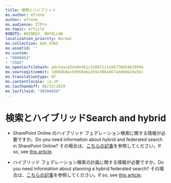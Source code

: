 ```yaml
---
title: 検索とハイブリッド
ms.author: efrene
author: efrene
ms.audience: ITPro
ms.topic: article
ROBOTS: NOINDEX, NOFOLLOW
localization_priority: Normal
ms.collection: Adm_O365
ms.assetid: ''
ms.custom:
- "9000653"
- "2505"
ms.openlocfilehash: adc5dace5da9e9b1c52697211e5b770d5483994b
ms.sourcegitcommit: 1d98db8acb9959aba3b5e308a567ade6b62da56c
ms.translationtype: HT
ms.contentlocale: ja-JP
ms.lasthandoff: 08/22/2019
ms.locfileid: "36504828"
---
```

# <a name="search-and-hybrid"></a><span data-ttu-id="e59b0-102">検索とハイブリッド</span><span class="sxs-lookup"><span data-stu-id="e59b0-102">Search and hybrid</span></span>

- <span data-ttu-id="e59b0-103">SharePoint Online のハイブリッド フェデレーション検索に関する情報が必要ですか。</span><span class="sxs-lookup"><span data-stu-id="e59b0-103">Do you need information about hybrid and federated search in SharePoint Online?</span></span> <span data-ttu-id="e59b0-104">その場合は、[こちらの記事](https://docs.microsoft.com/sharepoint/hybrid/hybrid-search-in-sharepoint)を参照してください。</span><span class="sxs-lookup"><span data-stu-id="e59b0-104">If so, see [this article](https://docs.microsoft.com/sharepoint/hybrid/hybrid-search-in-sharepoint).</span></span>

- <span data-ttu-id="e59b0-105">ハイブリッド フェデレーション検索の計画に関する情報が必要ですか。</span><span class="sxs-lookup"><span data-stu-id="e59b0-105">Do you need information about planning a hybrid federated search?</span></span>  <span data-ttu-id="e59b0-106">その場合は、[こちらの記事](https://docs.microsoft.com/sharepoint/hybrid/plan-hybrid-federated-search)を参照してください。</span><span class="sxs-lookup"><span data-stu-id="e59b0-106">If so, see [this article](https://docs.microsoft.com/sharepoint/hybrid/plan-hybrid-federated-search).</span></span>



